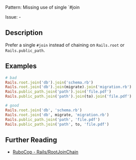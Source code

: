 Pattern: Missing use of single `#join

Issue: -

## Description

Prefer a single `#join` instead of chaining on `Rails.root` or `Rails.public_path`.

## Examples

```ruby
# bad
Rails.root.join('db').join('schema.rb')
Rails.root.join('db').join(migrate).join('migration.rb')
Rails.public_path.join('path').join('file.pdf')
Rails.public_path.join('path').join(to).join('file.pdf')

# good
Rails.root.join('db', 'schema.rb')
Rails.root.join('db', migrate, 'migration.rb')
Rails.public_path.join('path', 'file.pdf')
Rails.public_path.join('path', to, 'file.pdf')
```

## Further Reading

* [RuboCop - Rails/RootJoinChain](https://docs.rubocop.org/rubocop-rails/cops_rails.html#railsrootjoinchain)
